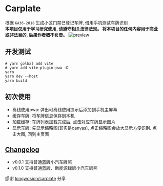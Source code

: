 # Carplate

根据 `GA36-2018` 生成小区门禁已登记车牌, 借用手机测试车牌识别  
**本项目仅用于学习研究使用, 请遵守相关法律法规。 将本项目的任何内容用于商业或非法目的, 后果作者概不负责。**
![preview](https://s3.bmp.ovh/imgs/2022/10/25/79d81f5ff9737069.gif)


## 开发测试

```shell
# yarn golbal add vite
# yarn add vite-plugin-pwa -D
yarn
yarn dev --host
yarn build
```

## 初次使用

- 离线使用pwa: 弹出可离线使用提示后添加到手机主屏幕
- 缓存车牌: 将车牌信息保存到本机
- 加载缓存: 车牌列表加载完成后, 点击对应车牌显示图片
- 显示车牌: 先显示缩略图(其实是canvas), 点击缩略图会放大显示方便识别. 点击大图, 回到主页面

## [Changelog](./public/changelog.md)

- v0.0.1 支持普通蓝牌小汽车牌照
- v0.1.0 支持普通蓝牌、新能源绿牌小汽车牌照

感谢 [longwosion/carplate](https://github.com/thincen/carplate) 分享

